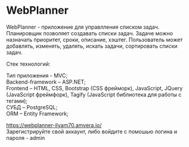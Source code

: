# WebPlanner

WebPlanner - приложение для управлления списком задач. Планировщик позволяет создавать списки задач. Задаче можно назначать приоритет, сроки, описание, хэштег. Пользователь может добавлять, изменять, удалять, искать задачи, сортировать списки задач.

Стек технологий:

Тип приложения - MVC;</br>
Backend-framework – ASP.NET;</br>
Frontend – HTML, CSS, Bootstrap (CSS фрейморк), JavaScript, JQuery (JavaScript фреймфорк), Tagify (JavaScript библиотека для работы с тегами);</br>
СУБД – PostgreSQL;</br>
ORM – Entity Framework;</br>


https://webplanner-ilyam70.amvera.io/</br>
Зарегистрируйте свой аккаунт, либо войдите с помошью логина и пароля - admin

